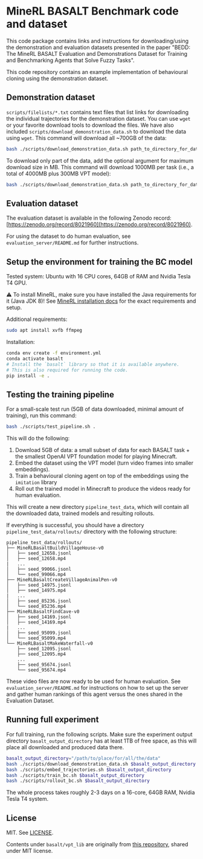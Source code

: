 # MineRL BASALT Benchmark code and dataset

This code package contains links and instructions for downloading/using the demonstration and evaluation datasets presented in the paper "BEDD: The MineRL BASALT Evaluation and Demonstrations Dataset for Training and Benchmarking Agents that Solve Fuzzy Tasks".

This code repository contains an example implementation of behavioural cloning using the demonstration dataset.

## Demonstration dataset

`scripts/filelists/*.txt` contains text files that list links for downloading the individual trajectories for the demonstration dataset. You can use `wget` or your favorite download tools to download the files. We have also included `scripts/download_demonstration_data.sh` to download the data using `wget`. This command will download all ~700GB of the data:

```bash
bash ./scripts/download_demonstration_data.sh path_to_directory_for_data
```

To download only part of the data, add the optional argument for maximum download size in MB. This command will download 1000MB per task (i.e., a total of 4000MB plus 300MB VPT model):

```bash
bash ./scripts/download_demonstration_data.sh path_to_directory_for_data 1000
```

## Evaluation dataset

The evaluation dataset is available in the following Zenodo record: [https://zenodo.org/record/8021960](https://zenodo.org/record/8021960).

For using the dataset to do human evaluation, see `evaluation_server/README.md` for further instructions.

## Setup the environment for training the BC model

Tested system: Ubuntu with 16 CPU cores, 64GB of RAM and Nvidia Tesla T4 GPU.

:warning: To install MineRL, make sure you have installed the Java requirements for it (Java JDK 8)! See [MineRL installation docs](https://minerl.readthedocs.io/en/latest/tutorials/index.html) for the exact requirements and setup.

Additional requirements:

```bash
sudo apt install xvfb ffmpeg
```

Installation:

```bash
conda env create -f environment.yml
conda activate basalt
# Install the `basalt` library so that it is available anywhere.
# This is also required for running the code.
pip install -e .
```

## Testing the training pipeline

For a small-scale test run (5GB of data downloaded, minimal amount of training), run this command:
```bash
bash ./scripts/test_pipeline.sh .
```

This will do the following:
1) Download 5GB of data: a small subset of data for each BASALT task + the smallest OpenAI VPT foundation model for playing Minecraft.
2) Embed the dataset using the VPT model (turn video frames into smaller embeddings).
3) Train a behavioural cloning agent on top of the embeddings using the `imitation` library
4) Roll out the trained model in Minecraft to produce the videos ready for human evaluation.

This will create a new directory `pipeline_test_data`, which will contain all the downloaded data, trained models and resulting rollouts.

If everything is successful, you should have a directory `pipeline_test_data/rollouts/` directory with the following structure:

```
pipeline_test_data/rollouts/
├── MineRLBasaltBuildVillageHouse-v0
│   ├── seed_12658.jsonl
│   ├── seed_12658.mp4
|   ...
│   ├── seed_99066.jsonl
│   └── seed_99066.mp4
├── MineRLBasaltCreateVillageAnimalPen-v0
│   ├── seed_14975.jsonl
│   ├── seed_14975.mp4
|   ...
│   ├── seed_85236.jsonl
│   └── seed_85236.mp4
├── MineRLBasaltFindCave-v0
│   ├── seed_14169.jsonl
│   ├── seed_14169.mp4
|   ...
│   ├── seed_95099.jsonl
│   └── seed_95099.mp4
└── MineRLBasaltMakeWaterfall-v0
    ├── seed_12095.jsonl
    ├── seed_12095.mp4
    ...
    ├── seed_95674.jsonl
    └── seed_95674.mp4
```

These video files are now ready to be used for human evaluation. See `evaluation_server/README.md` for instructions on how to set up the server and gather human rankings of this agent versus the ones shared in the Evaluation Dataset.


## Running full experiment

For full training, run the following scripts. Make sure the experiment output directory `basalt_output_directory` has at least 1TB of free space, as this will place all downloaded and produced data there.

```bash
basalt_output_directory="/path/to/place/for/all/the/data"
bash ./scripts/download_demonstration_data.sh $basalt_output_directory
bash ./scripts/embed_trajectories.sh $basalt_output_directory
bash ./scripts/train_bc.sh $basalt_output_directory
bash ./scripts/rollout_bc.sh $basalt_output_directory
```

The whole process takes roughly 2-3 days on a 16-core, 64GB RAM, Nvidia Tesla T4 system.

## License

MIT. See [LICENSE](LICENSE).

Contents under `basalt/vpt_lib` are originally from [this repository](https://github.com/openai/Video-Pre-Training), shared under MIT license.
